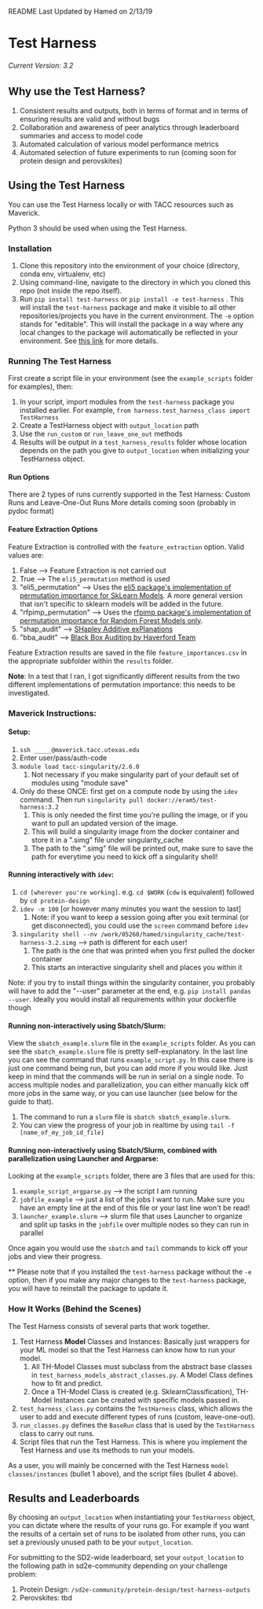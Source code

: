 README Last Updated by Hamed on 2/13/19


# Test Harness
###### Current Version: 3.2

## Why use the Test Harness?
1. Consistent results and outputs, both in terms of format and in terms of ensuring results are valid and without bugs
2. Collaboration and awareness of peer analytics through leaderboard summaries and access to model code
3. Automated calculation of various model performance metrics
4. Automated selection of future experiments to run (coming soon for protein design and perovskites)

## Using the Test Harness
You can use the Test Harness locally or with TACC resources such as Maverick.

Python 3 should be used when using the Test Harness.

### Installation
1. Clone this repository into the environment of your choice (directory, conda env, virtualenv, etc)
2. Using command-line, navigate to the directory in which you cloned this repo (not inside the repo itself).
3. Run `pip install test-harness` or `pip install -e test-harness` .
This will install the `test-harness` package and make it visible to all other repositories/projects
you have in the current environment. The `-e` option stands for "editable". This will install the package
in a way where any local changes to the package will automatically be reflected in your environment.
See [this link](https://stackoverflow.com/questions/41535915/python-pip-install-from-local-dir/41536128)
for more details.


### Running The Test Harness

First create a script file in your environment
(see the `example_scripts` folder for examples), then:
1. In your script, import modules from the `test-harness` package you installed earlier.
For example, `from harness.test_harness_class import TestHarness`
2. Create a TestHarness object with `output_location` path
3. Use the `run_custom` or `run_leave_one_out` methods
4. Results will be output in a `test_harness_results` folder whose location depends
on the path you give to `output_location` when initializing your TestHarness object.


#### Run Options
There are 2 types of runs currently supported in the Test Harness: Custom Runs and Leave-One-Out Runs
More details coming soon (probably in pydoc format)


#### Feature Extraction Options
Feature Extraction is controlled with the `feature_extraction` option. Valid values are:
1. False --> Feature Extraction is not carried out
2. True --> The `eli5_permutation` method is used
3. "eli5_permutation" --> Uses the [eli5 package's implementation of permutation importance for SkLearn Models](https://eli5.readthedocs.io/en/latest/autodocs/sklearn.html#eli5.sklearn.permutation_importance.PermutationImportance).
A more general version that isn't specific to sklearn models will be added in the future.
4. "rfpimp_permutation" --> Uses the [rfpimp package's implementation of permutation importance for Random Forest Models only](https://github.com/parrt/random-forest-importances).
5. "shap_audit" --> [SHapley Additive exPlanations](https://github.com/slundberg/shap)
6. "bba_audit" --> [Black Box Auditing by Haverford Team](https://github.com/algofairness/BlackBoxAuditing)

Feature Extraction results are saved in the file `feature_importances.csv` in the appropriate subfolder within the `results` folder.

**Note**: In a test that I ran, I got significantly different results from the two different implementations of permutation importance: this needs to be investigated.


### Maverick Instructions:

#### Setup:
1. `ssh _____@maverick.tacc.utexas.edu`
2. Enter user/pass/auth-code
3. `module load tacc-singularity/2.6.0`
    1. Not necessary if you make singularity part of your default set of modules using "module save"
4. Only do these ONCE: first get on a compute node by using the `idev` command. Then run `singularity pull docker://eram5/test-harness:3.2`
    1. This is only needed the first time you're pulling the image, or if you want to pull an updated version of the image.
    2. This will build a singularity image from the docker container and store it in a ".simg" file under singularity_cache
    3. The path to the ".simg" file will be printed out, make sure to save the path for everytime you need to kick off a singularity shell!


#### Running interactively with `idev`:
1. `cd [wherever you're working]`. e.g. `cd $WORK` (`cdw` is equivalent) followed by `cd protein-design`
2. `idev -m 100` [or however many minutes you want the session to last]
    1. Note: if you want to keep a session going after you exit terminal (or get disconnected), you could use the `screen` command before `idev`
3. `singularity shell --nv /work/05260/hamed/singularity_cache/test-harness-3.2.simg` --> path is different for each user!
    1. The path is the one that was printed when you first pulled the docker container
    2. This starts an interactive singularity shell and places you within it

Note: if you try to install things within the singularity container,
you probably will have to add the "--user" parameter at the end,
e.g. `pip install pandas --user`. Ideally you would install all requirements within your dockerfile though

#### Running non-interactively using Sbatch/Slurm:
View the `sbatch_example.slurm` file in the `example_scripts` folder. As you can see the `sbatch_example.slurm` file is pretty self-explanatory.
In the last line you can see the command that runs `example_script.py`. In this case there is just one command being run, but you can add more if you would like.
Just keep in mind that the commands will be run in serial on a single node. To access multiple nodes and parallelization, you can either manually kick off more
jobs in the same way, or you can use launcher (see below for the guide to that).

1. The command to run a `slurm` file is `sbatch sbatch_example.slurm`. 
2. You can view the progress of your job in realtime by using `tail -f [name_of_my_job_id_file]`

#### Running non-interactively using Sbatch/Slurm, combined with parallelization using Launcher and Argparse:
Looking at the `example_scripts` folder, there are 3 files that are used for this:
1. `example_script_argparse.py` --> the script I am running
2. `jobfile_example` --> just a list of the jobs I want to run. Make sure you have an empty line at the end of this file or your last line won't be read!
3. `launcher_example.slurm` --> slurm file that uses Launcher to organize and split up tasks in the `jobfile` over multiple nodes so they can run in parallel

Once again you would use the `sbatch` and `tail` commands to kick off your jobs and view their progress.

** Please note that if you installed the `test-harness` package without the `-e` option,
then if you make any major changes to the `test-harness` package, you will have to
reinstall the package to update it.

### How It Works (Behind the Scenes)
The Test Harness consists of several parts that work together. 
1. Test Harness **Model** Classes and Instances: Basically just wrappers for your ML model so that the Test Harness can know how to run your model.
    1. All TH-Model Classes must subclass from the abstract base classes in `test_harness_models_abstract_classes.py`. A Model Class defines how to fit and predict.
    2. Once a TH-Model Class is created (e.g. SklearnClassification), TH-Model Instances can be created with specific models passed in.
2. `test_harness_class.py` contains the `TestHarness` class, which allows the user to add and execute different types of runs (custom, leave-one-out).
3. `run_classes.py` defines the `BaseRun` class that is used by the `TestHarness` class to carry out runs.
4.  Script files that run the Test Harness. This is where you implement the Test Harness and use its methods to run your models.

As a user, you will mainly be concerned with the Test Harness `model classes/instances` (bullet 1 above), and the script files (bullet 4 above).


## Results and Leaderboards
By choosing an `output_location` when instantiating your `TestHarness` object,
you can dictate where the results of your runs go. For example if you want the results of
a certain set of runs to be isolated from other runs, you can set a previously unused
path to be your `output_location`.

For submitting to the SD2-wide leaderboard, set your `output_location` to the following path
in sd2e-community depending on your challenge problem:

1. Protein Design: `/sd2e-community/protein-design/test-harness-outputs`
2. Perovskites: tbd





